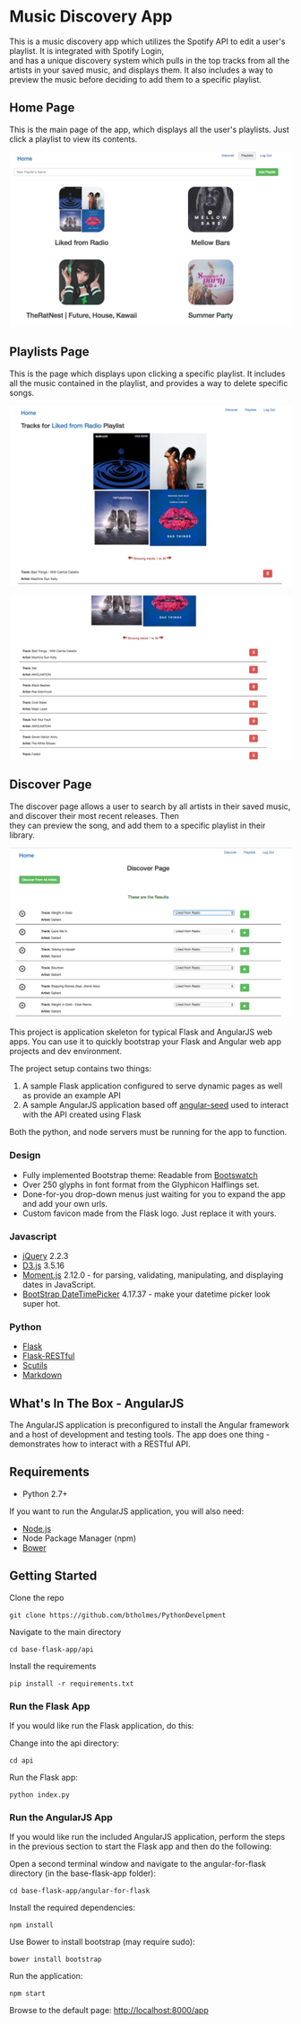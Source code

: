 # Music Discovery App

This is a music discovery app which utilizes the Spotify API to edit a user's playlist. It is integrated with Spotify Login,  
and has a unique discovery system which pulls in the top tracks from all the artists in your saved music, and displays them. It also   includes a way to preview the music before deciding to add them to a specific playlist.   

## Home Page 

This is the main page of the app, which displays all the user's playlists. Just click a playlist to view its contents.  


![Alt text](https://github.com/btholmes/PythonDevelpment/blob/master/MusicDiscoveryApp/ReadMeImages/Screen%20Shot%202017-04-20%20at%208.36.32%20AM.png?raw=true "Home Page")


## Playlists Page 

This is the page which displays upon clicking a specific playlist. It includes all the music contained in the playlist, and provides a way to delete specific songs.   


![Alt text](https://github.com/btholmes/PythonDevelpment/blob/master/MusicDiscoveryApp/ReadMeImages/Screen%20Shot%202017-04-20%20at%208.36.50%20AM.png?raw=true "Playlists Top")

![Alt text](https://github.com/btholmes/PythonDevelpment/blob/master/MusicDiscoveryApp/ReadMeImages/Screen%20Shot%202017-04-20%20at%208.36.59%20AM.png?raw=true "Playlists Scrolled")


## Discover Page

The discover page allows a user to search by all artists in their saved music, and discover their most recent releases. Then  
they can preview the song, and add them to a specific playlist in their library.  


![Alt text](https://github.com/btholmes/PythonDevelpment/blob/master/MusicDiscoveryApp/ReadMeImages/Screen%20Shot%202017-04-20%20at%208.37.44%20AM.png?raw=true "Discover New Music")


This project is application skeleton for typical Flask and AngularJS web apps. You can use it to quickly bootstrap your Flask and Angular web app projects and dev environment.

The project setup contains two things:

1. A sample Flask application configured to serve dynamic pages as well as provide an example API
2. A sample AngularJS application based off [angular-seed](https://github.com/angular/angular-seed) used to interact with the API created using Flask

Both the python, and node servers must be running for the app to function.  

### Design

* Fully implemented Bootstrap theme: Readable from [Bootswatch](http://bootswatch.com/readable/)
* Over 250 glyphs in font format from the Glyphicon Halflings set.
* Done-for-you drop-down menus just waiting for you to expand the app and add your own urls.
* Custom favicon made from the Flask logo. Just replace it with yours.

### Javascript

* [jQuery](https://jquery.com/) 2.2.3
* [D3.js](https://d3js.org/) 3.5.16
* [Moment.js](http://momentjs.com/) 2.12.0 - for parsing, validating, manipulating, and displaying dates in JavaScript.
* [BootStrap DateTimePicker](https://github.com/Eonasdan/bootstrap-datetimepicker) 4.17.37 - make your datetime picker look super hot.

### Python

* [Flask](http://flask.pocoo.org/)
* [Flask-RESTful](http://flask-restful-cn.readthedocs.org/en/0.3.4/)
* [Scutils](https://github.com/istresearch/scrapy-cluster/tree/master/utils)
* [Markdown](https://pypi.python.org/pypi/Markdown)

## What's In The Box - AngularJS

The AngularJS application is preconfigured to install the Angular framework and a host of development and testing tools. The app does one thing - demonstrates how to interact with a RESTful API.

## Requirements

* Python 2.7+

If you want to run the AngularJS application, you will also need:

* [Node.js](https://nodejs.org/)
* Node Package Manager (npm)
* [Bower](http://bower.io/#install-bower)

## Getting Started

Clone the repo

    git clone https://github.com/btholmes/PythonDevelpment

Navigate to the main directory

    cd base-flask-app/api

Install the requirements

    pip install -r requirements.txt


### Run the Flask App

If you would like run the Flask application, do this:

Change into the api directory:

    cd api

Run the Flask app:

    python index.py


### Run the AngularJS App

If you would like run the included AngularJS application, perform the steps in the previous section to start the Flask app and then do the following:

Open a second terminal window and navigate to the angular-for-flask directory (in the base-flask-app folder):

    cd base-flask-app/angular-for-flask

Install the required dependencies:

    npm install

Use Bower to install bootstrap (may require sudo):

    bower install bootstrap

Run the application:

    npm start

Browse to the default page: [http://localhost:8000/app](http://localhost:8000/app)

